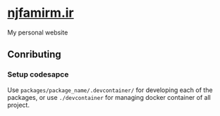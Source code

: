 # [njfamirm.ir](njfamirm.ir)

My personal website

## Conributing

### Setup codesapce
Use `packages/package_name/.devcontainer/` for developing each of the packages, or use `./devcontainer` for managing docker container of all project.
